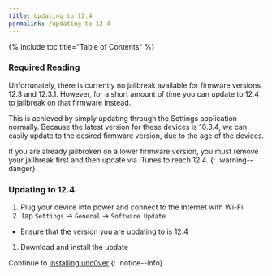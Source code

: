 ```yaml
---
title: Updating to 12.4
permalink: /updating-to-12-4
---
```


{% include toc title="Table of Contents" %}

### Required Reading

Unfortunately, there is currently no jailbreak available for firmware versions 12.3 and 12.3.1. However, for a short amount of time you can update to 12.4 to jailbreak on that firmware instead.

This is achieved by simply updating through the Settings application normally. Because the latest version for these devices is 10.3.4, we can easily update to the desired firmware version, due to the age of the devices.

If you are already jailbroken on a lower firmware version, you must remove your jailbreak first and then update via iTunes to reach 12.4.
{: .warning--danger}

### Updating to 12.4

1. Plug your device into power and connect to the Internet with Wi-Fi
1. Tap `Settings` -> `General` -> `Software Update`
  - Ensure that the version you are updating to is 12.4
1. Download and install the update

Continue to [Installing unc0ver](installing-unc0ver)
{: .notice--info}
